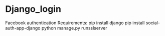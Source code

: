 # Django_login
Facebook authentication
Requirements:
pip install django
pip install social-auth-app-django
python manage.py runsslserver  
